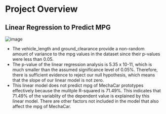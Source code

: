 # Project Overview

## Linear Regression to Predict MPG
![image](https://user-images.githubusercontent.com/99636479/177199793-4c2872cc-f6fb-44d5-86e6-e158065d8275.png)

  * The vehicle_length and ground_clearance provide a non-random amount of variance to the mpg values in the dataset since their p-values were less than 0.05.           
  * The p-value of the linear regression analysis is 5.35 x 10-11, which is much smaller than the assumed significance level of 0.05%. Therefore, there is sufficient evidence to reject our null hypothesis, which means that the slope of our linear model is not zero.
  * This linear model does not predict mpg of MechaCar prototypes effectively because the mulitple R-squared is 71.49%. This indicates that 71.49% of the variablity of the dependent value is explained by this linear model.  There are other factors not included in the model that also affect the mpg of MechaCar.

